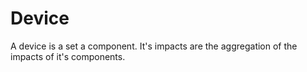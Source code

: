 # Device

A device is a set a component. 
It's impacts are the aggregation of the impacts of it's components.

